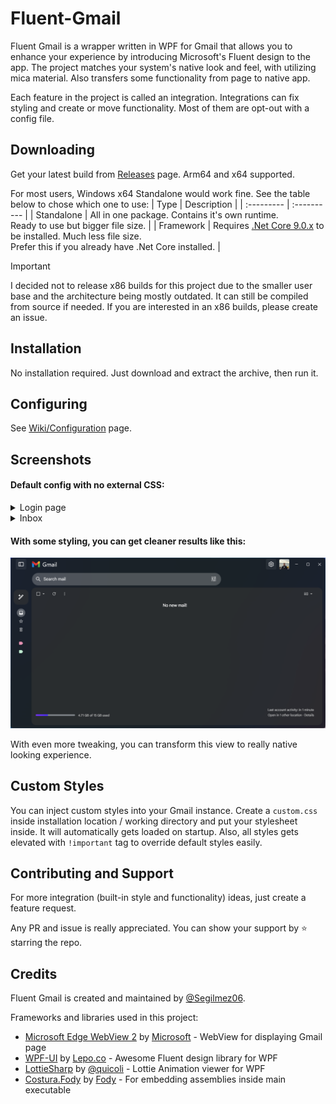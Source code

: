 # Fluent-Gmail
Fluent Gmail is a wrapper written in WPF for Gmail that allows you to enhance your experience by introducing Microsoft's Fluent design to the app. The project matches your system's native look and feel, with utilizing mica material. Also transfers some functionality from page to native app.

Each feature in the project is called an integration. Integrations can fix styling and create or move functionality. Most of them are opt-out with a config file.

## Downloading
Get your latest build from [Releases](https://github.com/Segilmez06/Fluent-Gmail/releases/latest) page. Arm64 and x64 supported.

For most users, Windows x64 Standalone would work fine. See the table below to chose which one to use:
| Type       | Description |
| :--------- | :---------- |
| Standalone | All in one package. Contains it's own runtime.<br>Ready to use but bigger file size. |
| Framework  | Requires [.Net Core 9.0.x](https://dotnet.microsoft.com/en-us/download/dotnet/9.0) to be installed. Much less file size.<br>Prefer this if you already have .Net Core installed. |

> [!IMPORTANT]
> I decided not to release x86 builds for this project due to the smaller user base and the architecture being mostly outdated.
> It can still be compiled from source if needed. If you are interested in an x86 builds, please create an issue.

## Installation
No installation required. Just download and extract the archive, then run it.

## Configuring
See [Wiki/Configuration](https://github.com/Segilmez06/Fluent-Gmail/wiki/Configuration) page.

## Screenshots

#### Default config with no external CSS:

<details>
  <summary>Login page</summary>

  ![Login page](assets/Login.png)

</details>
<details>
  <summary>Inbox</summary>

  ![Inbox page](assets/Inbox.png)

</details>

#### With some styling, you can get cleaner results like this:
![Custom style](assets/Custom.png)

With even more tweaking, you can transform this view to really native looking experience.

## Custom Styles
You can inject custom styles into your Gmail instance. Create a `custom.css` inside installation location / working directory and put your stylesheet inside. It will automatically gets loaded on startup. Also, all styles gets elevated with `!important` tag to override default styles easily.

## Contributing and Support

For more integration (built-in style and functionality) ideas, just create a feature request.

Any PR and issue is really appreciated. You can show your support by ⭐ starring the repo.

## Credits

Fluent Gmail is created and maintained by [@Segilmez06](https://github.com/Segilmez06).

Frameworks and libraries used in this project:
- [Microsoft Edge WebView 2](https://learn.microsoft.com/en-us/microsoft-edge/webview2/) by [Microsoft](https://github.com/microsoft) - WebView for displaying Gmail page
- [WPF-UI](https://github.com/lepoco/wpfui) by [Lepo.co](https://github.com/lepoco) - Awesome Fluent design library for WPF
- [LottieSharp](https://github.com/quicoli/LottieSharp) by [@quicoli](https://github.com/quicoli) - Lottie Animation viewer for WPF
- [Costura.Fody](https://github.com/Fody/Costura) by [Fody](https://github.com/Fody) - For embedding assemblies inside main executable